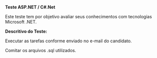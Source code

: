 <b>Teste ASP.NET / C#.Net</b>

Este teste tem por objetivo avaliar seus conhecimentos com tecnologias Microsoft .NET.

<b>Descritivo do Teste:</b>

Executar as tarefas conforme enviado no e-mail do candidato.

Comitar os arquivos .sql utilizados.

